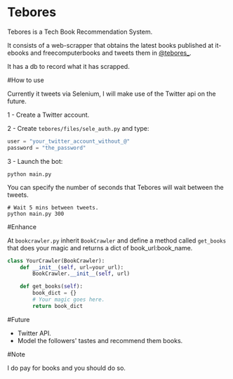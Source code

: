 Tebores
=======

Tebores is a Tech Book Recommendation System.

It consists of a web-scrapper that obtains the latest books published at it-ebooks and freecomputerbooks and tweets them in [@tebores_](https://twitter.com/tebores_).

It has a db to record what it has scrapped.

#How to use

Currently it tweets via Selenium, I will make use of the Twitter api on the future.

1 - Create a Twitter account.

2 - Create ```tebores/files/sele_auth.py``` and type:
  ```python
  user = "your_twitter_account_without_@"
  password = "the_password"
  ```
3 - Launch the bot:

  ```
  python main.py 
  ```

  You can specify the number of seconds that Tebores will wait between the tweets.

  ```
  # Wait 5 mins between tweets.
  python main.py 300
  ```


#Enhance

At ```bookcrawler.py``` inherit ```BookCrawler``` and define a method called ```get_books``` that does your magic and returns a dict of book_url:book_name.

```python
class YourCrawler(BookCrawler):
	def __init__(self, url=your_url):
		BookCrawler.__init__(self, url)

	def get_books(self):
		book_dict = {}
		# Your magic goes here.
		return book_dict
```

#Future

- Twitter API.
- Model the followers' tastes and recommend them books.

#Note

I do pay for books and you should do so.
